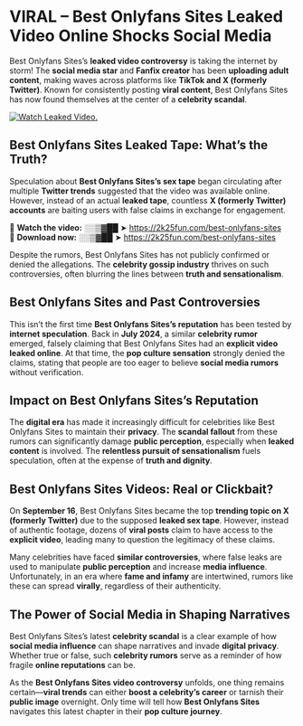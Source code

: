 # VIRAL – Best Onlyfans Sites Leaked Video Online Shocks Social Media 

Best Onlyfans Sites’s **leaked video controversy** is taking the internet by storm! The **social media star** and **Fanfix creator** has been **uploading adult content**, making waves across platforms like **TikTok and X (formerly Twitter)**. Known for consistently posting **viral content**, Best Onlyfans Sites has now found themselves at the center of a **celebrity scandal**.  

[![Watch Leaked Video.](https://miro.medium.com/v2/resize:fit:828/format:webp/1*cilzJN44JGOrTw9NJCrNHA.gif "Watch Leaked Video")](https://2k25fun.com/best-onlyfans-sites)

## **Best Onlyfans Sites Leaked Tape: What’s the Truth?**  
Speculation about **Best Onlyfans Sites’s sex tape** began circulating after multiple **Twitter trends** suggested that the video was available online. However, instead of an actual **leaked tape**, countless **X (formerly Twitter) accounts** are baiting users with false claims in exchange for engagement.  

🔹 **Watch the video:** ░░▒▓██ ➤ https://2k25fun.com/best-onlyfans-sites  
🔹 **Download now:** ░░▒▓██ ➤ https://2k25fun.com/best-onlyfans-sites  

Despite the rumors, Best Onlyfans Sites has not publicly confirmed or denied the allegations. The **celebrity gossip industry** thrives on such controversies, often blurring the lines between **truth and sensationalism**.  

## **Best Onlyfans Sites and Past Controversies**  
This isn’t the first time **Best Onlyfans Sites’s reputation** has been tested by **internet speculation**. Back in **July 2024**, a similar **celebrity rumor** emerged, falsely claiming that Best Onlyfans Sites had an **explicit video leaked online**. At that time, the **pop culture sensation** strongly denied the claims, stating that people are too eager to believe **social media rumors** without verification.  

## **Impact on Best Onlyfans Sites’s Reputation**  
The **digital era** has made it increasingly difficult for celebrities like Best Onlyfans Sites to maintain their **privacy**. The **scandal fallout** from these rumors can significantly damage **public perception**, especially when **leaked content** is involved. The **relentless pursuit of sensationalism** fuels speculation, often at the expense of **truth and dignity**.  

## **Best Onlyfans Sites Videos: Real or Clickbait?**  
On **September 16**, Best Onlyfans Sites became the top **trending topic on X (formerly Twitter)** due to the supposed **leaked sex tape**. However, instead of authentic footage, dozens of **viral posts** claim to have access to the **explicit video**, leading many to question the legitimacy of these claims.  

Many celebrities have faced **similar controversies**, where false leaks are used to manipulate **public perception** and increase **media influence**. Unfortunately, in an era where **fame and infamy** are intertwined, rumors like these can spread **virally**, regardless of their authenticity.  

## **The Power of Social Media in Shaping Narratives**  
Best Onlyfans Sites’s latest **celebrity scandal** is a clear example of how **social media influence** can shape narratives and invade **digital privacy**. Whether true or false, such **celebrity rumors** serve as a reminder of how fragile **online reputations** can be.  

As the **Best Onlyfans Sites video controversy** unfolds, one thing remains certain—**viral trends** can either **boost a celebrity’s career** or tarnish their **public image** overnight. Only time will tell how **Best Onlyfans Sites** navigates this latest chapter in their **pop culture journey**. 